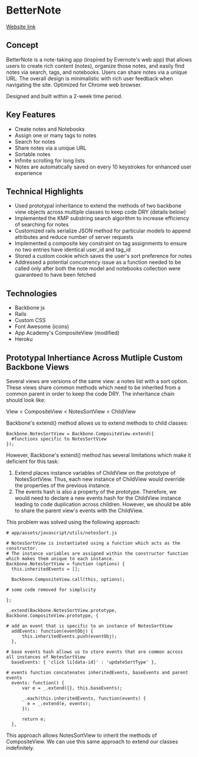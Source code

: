 # BetterNote

[Website link][weburl]

[weburl]: https://www.better-note.com/

## Concept

BetterNote is a note-taking app (inspired by Evernote's web app) that allows users to create rich content (notes), organize those notes, and easily find notes via search, tags,  and notebooks.  Users can share notes via a unique URL. The overall design is minimalistic with rich user feedback when navigating the site. Optimized for Chrome web browser.

Designed and built within a 2-week time period.

## Key Features
- Create notes and Notebooks
- Assign one or many tags to notes
- Search for notes
- Share notes via a unique URL
- Sortable notes
- Infinite scrolling for long lists
- Notes are automatically saved on every 10 keystrokes for enhanced user experience

## Technical Highlights
- Used prototypal inheritance to extend the methods of two backbone view objects across multiple classes to keep code DRY (details below)
- Implemented the KMP substring search algorithm to increase efficiency of searching for notes
- Customized rails serialize JSON method for particular models to append attributes and reduce number of server requests
- Implemented a composite key constraint on tag assignments to ensure no two entries have identical user_id and tag_id
- Stored a custom cookie which saves the user's sort preference for notes
- Addressed a potential concurrency issue as a function needed to be called only after both the note model and notebooks collection were guaranteed to have been fetched

## Technologies
- Backbone js
- Rails
- Custom CSS
- Font Awesome (icons)
- App Academy's CompositeView (modified)
- Heroku

## Prototypal Inhertiance Across Mutliple Custom Backbone Views
Several views are versions of the same view: a notes list with a sort option.  These views share common methods which need to be inherited from a common parent in order to keep the code DRY.  The inheritance chain should look like: 

View < CompositeView < NotesSortView < ChildView  

Backbone's extend() method allows us to extend methods to child classes:

```
Backbone.NotesSortView = Backbone.CompositeView.extend({
  #functions specific to NotesSortView
});
```

However, Backbone's extend() method has several limitations which make it deficient for this task:

1. Extend places instance variables of ChildView on the prototype of NotesSortView.  Thus, each new instance of ChildView would override the properties of the previous instance.
2. The events hash is also a property of the prototype.  Therefore, we would need to declare a new events hash for the ChildView instance leading to code duplication across children.  However, we should be able to share the parent view's events with the ChildView.

This problem was solved using the following approach:

```
# app/assets/javascript/utils/notesSort.js

# NotesSortView is instantiated using a function which acts as the constructor.  
# The instance variables are assigned within the constructor function which makes them unique to each instance.
Backbone.NotesSortView = function (options) {
  this.inheritedEvents = [];

  Backbone.CompositeView.call(this, options);

# some code removed for simplicity

};

_.extend(Backbone.NotesSortView.prototype, Backbone.CompositeView.prototype, {

# add an event that is specific to an instance of NotesSortView
  addEvents: function(eventObj) {
      this.inheritedEvents.push(eventObj);
  },

# base events hash allows us to store events that are common across all instances of NotesSortView
  baseEvents: { 'click li[data-id]' : 'updateSortType' },

# events function concatenates inheritedEvents, baseEvents and parent events
  events: function() {
      var e = _.extend({}, this.baseEvents);

      _.each(this.inheritedEvents, function(events) {
        e = _.extend(e, events);
      });

      return e;
  },

  ```

This approach allows NotesSortView to inherit the methods of CompositeView.  We can use this same approach to extend our classes indefinitely.
